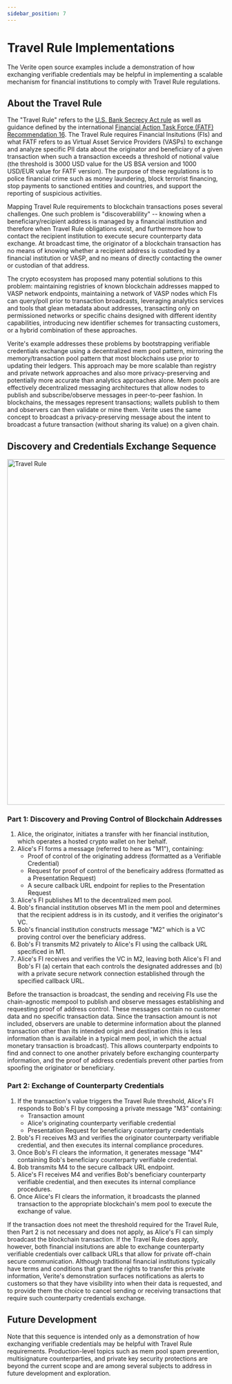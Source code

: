 ```yaml
---
sidebar_position: 7
---
```


# Travel Rule Implementations

The Verite open source examples include a demonstration of how exchanging verifiable credentials may be helpful in implementing a scalable mechanism for financial institutions to comply with Travel Rule regulations.

## About the Travel Rule

The "Travel Rule" refers to the [U.S. Bank Secrecy Act rule](https://www.sec.gov/about/offices/ocie/aml2007/fincen-advissu7.pdf) as well as guidance defined by the international [Financial Action Task Force (FATF) Recommendation 16](https://www.fatf-gafi.org/publications/fatfrecommendations/documents/guidance-rba-virtual-assets-2021.html). The Travel Rule requires Financial Insitutions (FIs) and what FATF refers to as Virtual Asset Service Providers (VASPs) to exchange and analyze specific PII data about the originator and beneficiary of a given transaction when such a transaction exceeds a threshold of notional value (the threshold is 3000 USD value for the US BSA version and 1000 USD/EUR value for FATF version). The purpose of these regulations is to police financial crime such as money laundering, block terrorist financing, stop payments to sanctioned entities and countries, and support the reporting of suspicious activities.

Mapping Travel Rule requirements to blockchain transactions poses several challenges. One such problem is "discoverablility" -- knowing when a beneficiary/recipient address is managed by a financial institution and therefore when Travel Rule obligations exist, and furthermore how to contact the recipient institution to execute secure counterparty data exchange. At broadcast time, the originator of a blockchain transaction has no means of knowing whether a recipient address is custodied by a financial institution or VASP, and no means of directly contacting the owner or custodian of that address.

The crypto ecosystem has proposed many potential solutions to this problem: maintaining registries of known blockchain addresses mapped to VASP network endpoints, maintaining a network of VASP nodes which FIs can query/poll prior to transaction broadcasts, leveraging analytics services and tools that glean metadata about addresses, transacting only on permissioned networks or specific chains designed with different identity capabilities, introducing new identifier schemes for transacting customers, or a hybrid combination of these approaches.

Verite's example addresses these problems by bootstrapping verifiable credentials exchange using a decentralized mem pool pattern, mirroring the memory/transaction pool pattern that most blockchains use prior to updating their ledgers. This approach may be more scalable than registry and private network approaches and also more privacy-preserving and potentially more accurate than analytics approaches alone. Mem pools are effectively decentralized messaging architectures that allow nodes to publish and subscribe/observe messages in peer-to-peer fashion. In blockchains, the messages represent transactions; wallets publish to them and observers can then validate or mine them. Verite uses the same concept to broadcast a privacy-preserving message about the intent to broadcast a future transaction (without sharing its value) on a given chain.

## Discovery and Credentials Exchange Sequence

<img src="/img/docs/travel_rule.png" alt="Travel Rule" width="800"/>

### Part 1: Discovery and Proving Control of Blockchain Addresses

1. Alice, the originator, initiates a transfer with her financial institution, which operates a hosted crypto wallet on her behalf.
2. Alice's FI forms a message (referred to here as "M1"), containing:
   - Proof of control of the originating address (formatted as a Verifiable Credential)
   - Request for proof of control of the beneficairy address (formatted as a Presentation Request)
   - A secure callback URL endpoint for replies to the Presentation Request
3. Alice's FI publishes M1 to the decentralized mem pool.
4. Bob's financial institution observes M1 in the mem pool and determines that the recipient address is in its custody, and it verifies the originator's VC.
5. Bob's financial institution constructs message "M2" which is a VC proving control over the beneficiary address.
6. Bob's FI transmits M2 privately to Alice's FI using the callback URL specificed in M1.
7. Alice's FI receives and verifies the VC in M2, leaving both Alice's FI and Bob's FI (a) certain that each controls the designated addresses and (b) with a private secure network connection established through the specified callback URL.

Before the transaction is broadcast, the sending and receiving FIs use the chain-agnostic mempool to publish and observe messages establishing and requesting proof of address control. These messages contain no customer data and no specific transaction data. Since the transaction amount is not included, observers are unable to determine information about the planned transaction other than its intended origin and destination (this is less information than is available in a typical mem pool, in which the actual monetary transaction is broadcast). This allows counterparty endpoints to find and connect to one another privately before exchanging counterparty information, and the proof of address credentials prevent other parties from spoofing the originator or beneficiary.

### Part 2: Exchange of Counterparty Credentials

1. If the transaction's value triggers the Travel Rule threshold, Alice's FI responds to Bob's FI by composing a private message "M3" containing:
   - Transaction amount
   - Alice's originating counterparty verifiable credential
   - Presentation Request for beneficiary counterparty credentials
2. Bob's FI receives M3 and verifies the originator counterparty verifiable credential, and then executes its internal compliance procedures.
3. Once Bob's FI clears the information, it generates message "M4" containing Bob's beneficiary counterparty verifiable credential.
4. Bob transmits M4 to the secure callback URL endpoint.
5. Alice's FI receives M4 and verifies Bob's beneficiary counterparty verifiable credential, and then executes its internal compliance procedures.
6. Once Alice's FI clears the information, it broadcasts the planned transaction to the appropriate blockchain's mem pool to execute the exchange of value.

If the transaction does not meet the threshold required for the Travel Rule, then Part 2 is not necessary and does not apply, as Alice's FI can simply broadcast the blockchain transaction. If the Travel Rule does apply, however, both financial insitutions are able to exchange counterparty verifiable credentials over callback URLs that allow for private off-chain secure communication. Although traditional financial institutions typically have terms and conditions that grant the rights to transfer this private information, Verite's demonstration surfaces notifications as alerts to customers so that they have visibility into when their data is requested, and to provide them the choice to cancel sending or receiving transactions that require such counterparty credentials exchange.

## Future Development

Note that this sequence is intended only as a demonstration of how exchanging verifiable credentials may be helpful with Travel Rule requirements. Production-level topics such as mem pool spam prevention, multisignature counterparties, and private key security protections are beyond the current scope and are among several subjects to address in future development and exploration.
